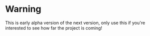 # Warning
This is early alpha version of the next version, only use this if you're interested to see how far the project is coming!
